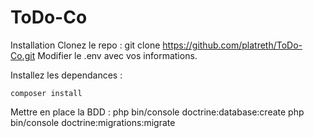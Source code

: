 # ToDo-Co

Installation
Clonez le repo :
    git clone https://github.com/platreth/ToDo-Co.git
Modifier le .env avec vos informations.

Installez les dependances :

    composer install
Mettre en place la BDD :
    php bin/console doctrine:database:create
    php bin/console doctrine:migrations:migrate
